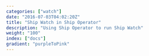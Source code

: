 ```yaml
---
categories: ["watch"]
date: "2016-07-03T04:02:20Z"
title: "Ship Watch in Ship Operator"
description: "Using Ship Operator to run Ship Watch"
weight: "100"
index: ["docs"]
gradient: "purpleToPink"
---
```


